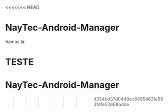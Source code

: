 <<<<<<< HEAD
# NayTec-Android-Manager


Vamos lá

TESTE
=======
# NayTec-Android-Manager
>>>>>>> d354bd37d0449ec8095463fe653fdfe52698bdde
